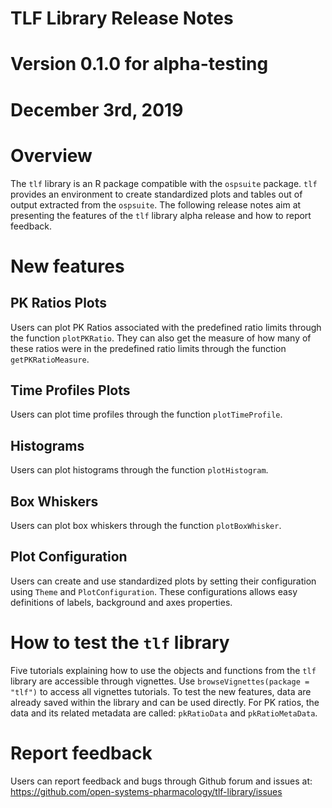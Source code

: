 # TLF Library Release Notes

# Version 0.1.0 for alpha-testing

# December 3rd, 2019

# Overview
The `tlf` library is an R package compatible with the `ospsuite` package. 
`tlf` provides an environment to create standardized plots and tables out of output extracted from the `ospsuite`.
The following release notes aim at presenting the features of the `tlf` library alpha release and how to report feedback.

# New features
## PK Ratios Plots
Users can plot PK Ratios associated with the predefined ratio limits through the function `plotPKRatio`.
They can also get the measure of how many of these ratios were in the predefined ratio limits through the function `getPKRatioMeasure`.

## Time Profiles Plots
Users can plot time profiles through the function `plotTimeProfile`.

## Histograms
Users can plot histograms through the function `plotHistogram`.

## Box Whiskers
Users can plot box whiskers through the function `plotBoxWhisker`.

## Plot Configuration
Users can create and use standardized plots by setting their configuration using `Theme` and `PlotConfiguration`.
These configurations allows easy definitions of labels, background and axes properties. 

# How to test the `tlf` library
Five tutorials explaining how to use the objects and functions from the `tlf` library are accessible through vignettes.
Use `browseVignettes(package = "tlf")` to access all vignettes tutorials. 
To test the new features, data are already saved within the library and can be used directly.
For PK ratios, the data and its related metadata are called: `pkRatioData` and `pkRatioMetaData`.

# Report feedback
Users can report feedback and bugs through Github forum and issues at: https://github.com/open-systems-pharmacology/tlf-library/issues